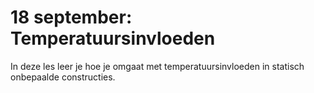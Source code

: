 # 18 september: Temperatuursinvloeden

In deze les leer je hoe je omgaat met temperatuursinvloeden in statisch onbepaalde constructies.